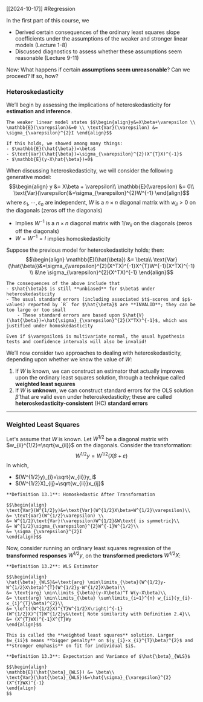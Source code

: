 [[2024-10-17]] #Regression 

In the first part of this course, we
- Derived certain consequences of the ordinary least squares slope coefficients under the assumptions of the weaker and stronger linear models (Lecture 1-8)
- Discussed diagnostics to assess whether these assumptions seem reasonable (Lecture 9-11)

Now: What happens if certain **assumptions seem unreasonable**? Can we proceed? If so, how?

### Heteroskedasticity
We’ll begin by assessing the implications of heteroskedasticity for **estimation and inference**.

```ad-summary
The weaker linear model states $$\begin{align}y&=X\beta+\varepsilon \\ \mathbb{E}(\varepsilon)&=0 \\ \text{Var}(\varepsilon) &= \sigma_{\varepsilon}^{2}I \end{align}$$

If this holds, we showed among many things:
- $\mathbb{E}(\hat{\beta})=\beta$
- $\text{Var}(\hat{\beta})=\sigma_{\varepsilon}^{2}(X^{T}X)^{-1}$
- $\mathbb{E}(y-X\hat{\beta})=0$
```

When discussing heteroskedasticity, we will consider the following generative model: $$\begin{align}
y &= X\beta + \varepsilon\\
\mathbb{E}(\varepsilon) &= 0\\
\text{Var}(\varepsilon)&=\sigma_{\varepsilon}^{2}W^{-1} 
\end{align}$$ where $\varepsilon_{1},\cdots, \varepsilon_{n}$ are independent, $W$ is a $n \times n$ diagonal matrix with $w_{ii}>0$ on the diagonals (zeros off the diagonals)
- Implies $W^{-1}$ is a $n \times n$ diagonal matrix with $1/w_{ii}$ on the diagonals (zeros off the diagonals)
- $W=W^{-1}=I$ implies homoskedasticity

Suppose the previous model for heteroskedasticity holds; then: $$\begin{align}
\mathbb{E}(\hat{\beta}) &= \beta\\
\text{Var}(\hat{\beta})&=\sigma_{\varepsilon}^{2}(X^TX)^{-1}X^{T}W^{-1}(X^TX)^{-1} \\
&\ne \sigma_{\varepsilon}^{2}(X^TX)^{-1}
\end{align}$$

```ad-note
The consequences of the above include that
- $\hat{\beta}$ is still **unbiased** for $\beta$ under heteroskedasticity
- The usual standard errors (including associated $t$-scores and $p$-values) reported by `R` for $\hat{\beta}$ are **INVALID**; they can be too large or too small
	- These standard errors are based upon $\hat{V}(\hat{\beta})=\hat{\sigma}_{\varepsilon}^{2}(X^TX)^{-1}$, which was justified under homoskedasticity

Even if $\varepsilon$ is multivariate normal, the usual hypothesis tests and confidence intervals will also be invalid!
```

We’ll now consider two approaches to dealing with heteroskedasticity, depending upon whether we know the value of $W$:
1. If $W$ is known, we can construct an estimator that actually improves upon the ordinary least squares solution, through a technique called **weighted least squares**
2. If $W$ is **unknown**, we can construct standard errors for the OLS solution $\hat{\beta}$ that are valid even under heteroskedasticity; these are called **heteroskedasticity-consistent** (HC) **standard errors**

---
### Weighted Least Squares
Let's assume that $W$ is known. Let $W^{1/2}$ be a diagonal matrix with $w_{ii}^{1/2}=\sqrt{w_{ii}}$ on the diagonals. Consider the transformation: $$W^{1/2}y=W^{1/2}(X\beta+\varepsilon)$$ In which, 
- $(W^{1/2}y)_{i}=\sqrt{w_{ii}}y_i$
- $(W^{1/2}X)_{ij}=\sqrt{w_{ii}}x_{ij}$

```ad-important
**Definition 13.1**: Homoskedastic After Transformation

$$\begin{align}
\text{Var}(W^{1/2}y)&=\text{Var}(W^{1/2}X\beta+W^{1/2}\varepsilon)\\
&= \text{Var}(W^{1/2}\varepsilon) \\
&= W^{1/2}\text{Var}(\varepsilon)W^{1/2}&W\text{ is symmetric}\\
&= W^{1/2}\sigma_{\varepsilon}^{2}W^{-1}W^{1/2}\\
&= \sigma_{\varepsilon}^{2}I
\end{align}$$
```

Now, consider running an ordinary least squares regression of the **transformed responses** $W^{1/2}y$, on the **transformed predictors** $W^{1/2}X$: 

```ad-important
**Definition 13.2**: WLS Estimator

$$\begin{align}
\hat{\beta}_{WLS}&=\text{arg} \min\limits_{\beta}(W^{1/2}y-W^{1/2}X\beta)^{T}(W^{1/2}y-W^{1/2}X\beta)\\
&= \text{arg} \min\limits_{\beta}(y-X\beta)^T W(y-X\beta)\\
&= \text{arg} \min\limits_{\beta} \sum\limits_{i=1}^{n} w_{ii}(y_{i}-x_{i}^{T}\beta)^{2}\\
&= \left((W^{1/2}X)^{T}W^{1/2}X\right)^{-1}(W^{1/2}X)^{T}W^{1/2}y&\text{ Note similarity with Definition 2.4}\\
&= (X^{T}WX)^{-1}X^{T}Wy
\end{align}$$

This is called the **weighted least squares** solution. Larger $w_{ii}$ means **bigger penalty** on $(y_{i}-x_{i}^{T}\beta)^{2}$ and **stronger emphasis** on fit for individual $i$.
```

```ad-important
**Definition 13.3**: Expectation and Variance of $\hat{\beta}_{WLS}$

$$\begin{align}
\mathbb{E}(\hat{\beta}_{WLS}) &= \beta\\
\text{Var}(\hat{\beta}_{WLS})&=\hat{\sigma}_{\varepsilon}^{2}(X^{T}WX)^{-1}
\end{align}
$$
```
